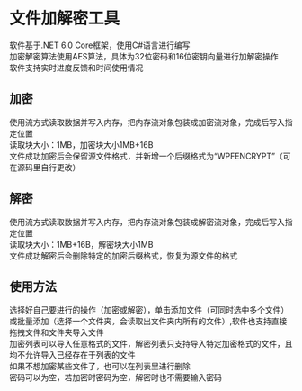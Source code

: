 # 文件加解密工具
软件基于.NET 6.0 Core框架，使用C#语言进行编写  
加密解密算法使用AES算法，具体为32位密码和16位密钥向量进行加解密操作  
软件支持实时进度反馈和时间使用情况
## 加密
使用流方式读取数据并写入内存，把内存流对象包装成加密流对象，完成后写入指定位置  
读取块大小：1MB，加密块大小1MB+16B  
文件成功加密后会保留源文件格式，并新增一个后缀格式为“WPFENCRYPT”（可在源码里自行更改）
## 解密
使用流方式读取数据并写入内存，把内存流对象包装成解密流对象，完成后写入指定位置  
读取块大小：1MB+16B，解密块大小1MB  
文件成功解密后会删除特定的加密后缀格式，恢复为源文件的格式
## 使用方法
选择好自己要进行的操作（加密或解密），单击添加文件（可同时选中多个文件）或批量添加（选择一个文件夹，会读取出文件夹内所有的文件）,软件也支持直接拖拽文件和文件夹导入文件  
加密列表可以导入任意格式的文件，解密列表只支持导入特定加密格式的文件，且均不允许导入已经存在于列表的文件  
如果不想加密某些文件了，也可以在列表里进行删除  
密码可以为空，若加密时密码为空，解密时也不需要输入密码  
